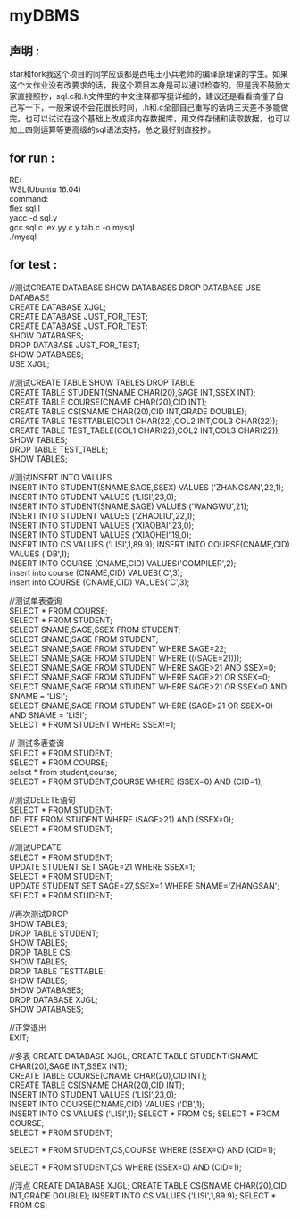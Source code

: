 # myDBMS
## 声明 :  
star和fork我这个项目的同学应该都是西电王小兵老师的编译原理课的学生。如果这个大作业没有改要求的话，我这个项目本身是可以通过检查的。但是我不鼓励大家直接照抄，sql.c和.h文件里的中文注释都写挺详细的，建议还是看看搞懂了自己写一下，一般来说不会花很长时间，.h和.c全部自己重写的话两三天差不多能做完。也可以试试在这个基础上改成非内存数据库，用文件存储和读取数据，也可以加上四则运算等更高级的sql语法支持，总之最好别直接抄。
## for run :  
  RE:  
  WSL(Ubuntu 16.04)  
  command:  
  flex sql.l  
  yacc -d sql.y  
  gcc sql.c lex.yy.c y.tab.c -o mysql  
  ./mysql  

## for test :  

//测试CREATE DATABASE SHOW DATABASES DROP DATABASE USE DATABASE  
CREATE DATABASE XJGL;  
CREATE DATABASE JUST_FOR_TEST;  
CREATE DATABASE JUST_FOR_TEST;  
SHOW DATABASES;  
DROP DATABASE JUST_FOR_TEST;  
SHOW DATABASES;  
USE XJGL;  

//测试CREATE TABLE SHOW TABLES DROP TABLE  
CREATE TABLE STUDENT(SNAME CHAR(20),SAGE INT,SSEX INT);  
CREATE TABLE COURSE(CNAME CHAR(20),CID INT);  
CREATE TABLE CS(SNAME CHAR(20),CID INT,GRADE DOUBLE);  
CREATE TABLE TESTTABLE(COL1 CHAR(22),COL2 INT,COL3 CHAR(22));  
CREATE TABLE TEST_TABLE(COL1 CHAR(22),COL2 INT,COL3 CHAR(22));  
SHOW TABLES;  
DROP TABLE TEST_TABLE;  
SHOW TABLES;  

//测试INSERT INTO VALUES  
INSERT INTO STUDENT(SNAME,SAGE,SSEX) VALUES ('ZHANGSAN',22,1);  
INSERT INTO STUDENT VALUES ('LISI',23,0);  
INSERT INTO STUDENT(SNAME,SAGE) VALUES ('WANGWU',21);  
INSERT INTO STUDENT VALUES ('ZHAOLIU',22,1);  
INSERT INTO STUDENT VALUES ('XIAOBAI',23,0);  
INSERT INTO STUDENT VALUES ('XIAOHEI',19,0);  
INSERT INTO CS VALUES ('LISI',1,89.9);
INSERT INTO COURSE(CNAME,CID) VALUES ('DB',1);  
INSERT INTO COURSE (CNAME,CID) VALUES('COMPILER',2);  
insert into course (CNAME,CID) VALUES('C',3);  
insert into COURSE (CNAME,CID) VALUES('C',3);  

//测试单表查询  
SELECT * FROM COURSE;  
SELECT * FROM STUDENT;  
SELECT SNAME,SAGE,SSEX FROM STUDENT;  
SELECT SNAME,SAGE FROM STUDENT;  
SELECT SNAME,SAGE FROM STUDENT WHERE SAGE=22;  
SELECT SNAME,SAGE FROM STUDENT WHERE (((SAGE=21)));  
SELECT SNAME,SAGE FROM STUDENT WHERE SAGE>21 AND SSEX=0;  
SELECT SNAME,SAGE FROM STUDENT WHERE SAGE>21 OR SSEX=0;  
SELECT SNAME,SAGE FROM STUDENT WHERE SAGE>21 OR SSEX=0 AND SNAME = 'LISI';  
SELECT SNAME,SAGE FROM STUDENT WHERE (SAGE>21 OR SSEX=0) AND SNAME = 'LISI';  
SELECT * FROM STUDENT WHERE SSEX!=1;  

// 测试多表查询  
SELECT * FROM STUDENT;  
SELECT * FROM COURSE;  
select * from student,course;  
SELECT * FROM STUDENT,COURSE WHERE (SSEX=0) AND (CID=1);  

//测试DELETE语句  
SELECT * FROM STUDENT;  
DELETE FROM STUDENT WHERE (SAGE>21) AND (SSEX=0);  
SELECT * FROM STUDENT;  

//测试UPDATE  
SELECT * FROM STUDENT;  
UPDATE STUDENT SET SAGE=21 WHERE SSEX=1;  
SELECT * FROM STUDENT;  
UPDATE STUDENT SET SAGE=27,SSEX=1 WHERE SNAME='ZHANGSAN';  
SELECT * FROM STUDENT;  

//再次测试DROP  
SHOW TABLES;  
DROP TABLE STUDENT;  
SHOW TABLES;  
DROP TABLE CS;  
SHOW TABLES;  
DROP TABLE TESTTABLE;  
SHOW TABLES;  
SHOW DATABASES;  
DROP DATABASE XJGL;  
SHOW DATABASES;  

//正常退出  
EXIT;  

//多表
CREATE DATABASE XJGL;
CREATE TABLE STUDENT(SNAME CHAR(20),SAGE INT,SSEX INT);  
CREATE TABLE COURSE(CNAME CHAR(20),CID INT);  
CREATE TABLE CS(SNAME CHAR(20),CID INT);  
INSERT INTO STUDENT VALUES ('LISI',23,0);  
INSERT INTO COURSE(CNAME,CID) VALUES ('DB',1);  
INSERT INTO CS VALUES ('LISI',1); 
SELECT * FROM CS;
SELECT * FROM COURSE;  
SELECT * FROM STUDENT;  

SELECT * FROM STUDENT,CS,COURSE WHERE (SSEX=0) AND (CID=1); 

SELECT * FROM STUDENT,CS WHERE (SSEX=0) AND (CID=1);


//浮点
CREATE DATABASE XJGL;
CREATE TABLE CS(SNAME CHAR(20),CID INT,GRADE DOUBLE);
INSERT INTO CS VALUES ('LISI',1,89.9);
SELECT * FROM CS;

